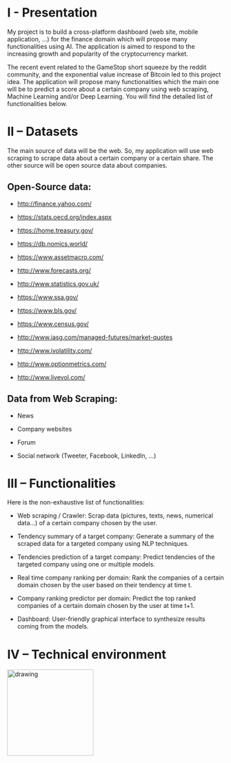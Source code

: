 # I - Presentation

My project is to build a cross-platform dashboard (web site, mobile application, …) for the finance domain which will propose many functionalities using AI. The application is aimed to respond to the increasing growth and popularity of the cryptocurrency market. 

The recent event related to the GameStop short squeeze by the reddit community, and the exponential value increase of Bitcoin led to this project idea.
The application will propose many functionalities which the main one will be to predict a score about a certain company using web scraping, Machine Learning and/or Deep Learning. You will find the detailed list of functionalities below.

# II – Datasets

The main source of data will be the web. So, my application will use web scraping to scrape data about a certain company or a certain share. The other source will be open source data about companies.

## Open-Source data:
* http://finance.yahoo.com/

* https://stats.oecd.org/index.aspx

* https://home.treasury.gov/

* https://db.nomics.world/

* https://www.assetmacro.com/

* http://www.forecasts.org/

* http://www.statistics.gov.uk/

* https://www.ssa.gov/

* https://www.bls.gov/

* https://www.census.gov/

* http://www.iasg.com/managed-futures/market-quotes

* http://www.ivolatility.com/

* http://www.optionmetrics.com/

* http://www.livevol.com/
 
## Data from Web Scraping:

- News

- Company websites

* Forum

* Social network (Tweeter, Facebook, LinkedIn, …)

# III – Functionalities

Here is the non-exhaustive list of functionalities:

* Web scraping / Crawler: Scrap data (pictures, texts, news, numerical data…) of a certain company chosen by the user.

* Tendency summary of a target company: Generate a summary of the scraped data for a targeted company using NLP techniques.

* Tendencies prediction of a target company: Predict tendencies of the targeted company using one or multiple models.

* Real time company ranking per domain:  Rank the companies of a certain domain chosen by the user based on their tendency at time t.

* Company ranking predictor per domain:  Predict the top ranked companies of a certain domain chosen by the user at time t+1.

* Dashboard: User-friendly graphical interface to synthesize results coming from the models.

# IV – Technical environment

<img src="https://upload.wikimedia.org/wikipedia/commons/thumb/c/c3/Python-logo-notext.svg/768px-Python-logo-notext.svg.png" alt="drawing" width="200"/>
